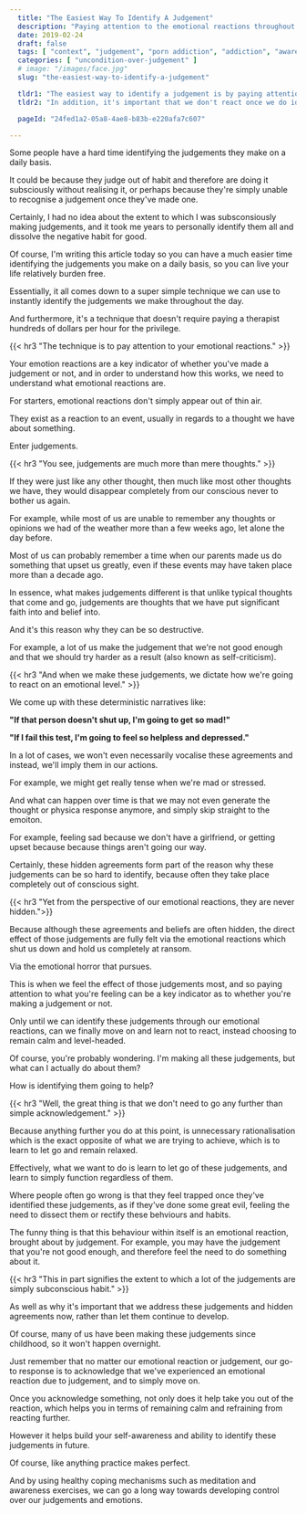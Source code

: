 ```yaml
---
  title: "The Easiest Way To Identify A Judgement"
  description: "Paying attention to the emotional reactions throughout the day is the easiest way to identify the judgements we have throughout ."
  date: 2019-02-24
  draft: false
  tags: [ "context", "judgement", "porn addiction", "addiction", "awareness", "awareness exercises", "perspective", "nofap", "neverfap", "neverfap deluxe" ]
  categories: [ "uncondition-over-judgement" ]
  # image: "/images/face.jpg"
  slug: "the-easiest-way-to-identify-a-judgement"

  tldr1: "The easiest way to identify a judgement is by paying attention to our emotional reactions."
  tldr2: "In addition, it's important that we don't react once we do identify an emotional reaction."

  pageId: "24fed1a2-05a8-4ae8-b83b-e220afa7c607"

---
```


Some people have a hard time identifying the judgements they make on a daily basis.

It could be because they judge out of habit and therefore are doing it subsciously without realising it, or perhaps because they're simply unable to recognise a judgement once they've made one.

Certainly, I had no idea about the extent to which I was subsconsiously making judgements, and it took me years to personally identify them all and dissolve the negative habit for good.

Of course, I'm writing this article today so you can have a much easier time identifying the judgements you make on a daily basis, so you can live your life relatively burden free.

Essentially, it all comes down to a super simple technique we can use to instantly identify the judgements we make throughout the day.

And furthermore, it's a technique that doesn't require paying a therapist hundreds of dollars per hour for the privilege.


{{< hr3 "The technique is to pay attention to your emotional reactions." >}}


Your emotion reactions are a key indicator of whether you've made a judgement or not, and in order to understand how this works, we need to understand what emotional reactions are.

For starters, emotional reactions don't simply appear out of thin air. 

They exist as a reaction to an event, usually in regards to a thought we have about something.

Enter judgements. 


{{< hr3 "You see, judgements are much more than mere thoughts." >}}


If they were just like any other thought, then much like most other thoughts we have, they would disappear completely from our conscious never to bother us again.

For example, while most of us are unable to remember any thoughts or opinions we had of the weather more than a few weeks ago, let alone the day before. 

Most of us can probably remember a time when our parents made us do something that upset us greatly, even if these events may have taken place more than a decade ago.

In essence, what makes judgements different is that unlike typical thoughts that come and go, judgements are thoughts that we have put significant faith into and belief into.

And it's this reason why they can be so destructive.

For example, a lot of us make the judgement that we're not good enough and that we should try harder as a result (also known as self-criticism).



{{< hr3 "And when we make these judgements, we dictate how we're going to react on an emotional level." >}}

We come up with these deterministic narratives like:

<b>"If that person doesn't shut up, I'm going to get so mad!"</b>

<b>"If I fail this test, I'm going to feel so helpless and depressed."</b>

In a lot of cases, we won't even necessarily vocalise these agreements and instead, we'll imply them in our actions.

For example, we might get really tense when we're mad or stressed.

And what can happen over time is that we may not even generate the thought or physica response anymore, and simply skip straight to the emoiton.

For example, feeling sad because we don't have a girlfriend, or getting upset because because things aren't going our way.

Certainly, these hidden agreements form part of the reason why these judgements can be so hard to identify, because often they take place completely out of conscious sight. 


{{< hr3 "Yet from the perspective of our emotional reactions, they are never hidden.">}}

<!-- UP TO HERE, WILL NEED TO FINISH -->
Because although these agreements and beliefs are often hidden, the direct effect of those judgements are fully felt via the emotional reactions which shut us down and hold us completely at ransom.

Via the emotional horror that pursues.

This is when we feel the effect of those judgements most, and so paying attention to what you're feeling can be a key indicator as to whether you're making a judgement or not.

Only until we can identify these judgements through our emotional reactions, can we finally move on and learn not to react, instead choosing to remain calm and level-headed.

<!-- TODO: Article to talk about how to truly identify judgement -->

Of course, you're probably wondering. I'm making all these judgements, but what can I actually do about them?

How is identifying them going to help?


{{< hr3 "Well, the great thing is that we don't need to go any further than simple acknowledgement." >}}


Because anything further you do at this point, is unnecessary rationalisation which is the exact opposite of what we are trying to achieve, which is to learn to let go and remain relaxed.

Effectively, what we want to do is learn to let go of these judgements, and learn to simply function regardless of them. 

Where people often go wrong is that they feel trapped once they've identified these judgements, as if they've done some great evil, feeling the need to dissect them or rectify these behviours and habits.

The funny thing is that this behaviour within itself is an emotional reaction, brought about by judgement. For example, you may have the judgement that you're not good enough, and therefore feel the need to do something about it. 


{{< hr3 "This in part signifies the extent to which a lot of the judgements are simply subconscious habit." >}}


As well as why it's important that we address these judgements and hidden agreements now, rather than let them continue to develop. 

Of course, many of us have been making these judgements since childhood, so it won't happen overnight.

Just remember that no matter our emotional reaction or judgement, our go-to response is to acknowledge that we've experienced an emotional reaction due to judgement, and to simply move on.

Once you acknowledge something, not only does it help take you out of the reaction, which helps you in terms of remaining calm and refraining from reacting further.

However it helps build your self-awareness and ability to identify these judgements in future.

Of course, like anything practice makes perfect.

And by using healthy coping mechanisms such as meditation and awareness exercises, we can go a long way towards developing control over our judgements and emotions.

